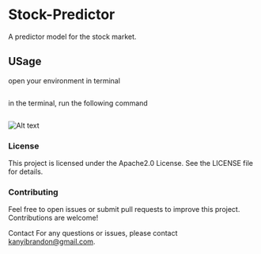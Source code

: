 # Stock-Predictor

A predictor model for the stock market.
 
## USage
open your environment in terminal
``` pip install r requirements.txt
```
in the terminal, run the following command
``` streamlit run main.py
```
![Alt text](mainscreen.jpg)

### License
This project is licensed under the Apache2.0 License. See the LICENSE file for details.

### Contributing
Feel free to open issues or submit pull requests to improve this project. Contributions are welcome!

Contact
For any questions or issues, please contact kanyibrandon@gmail.com.
